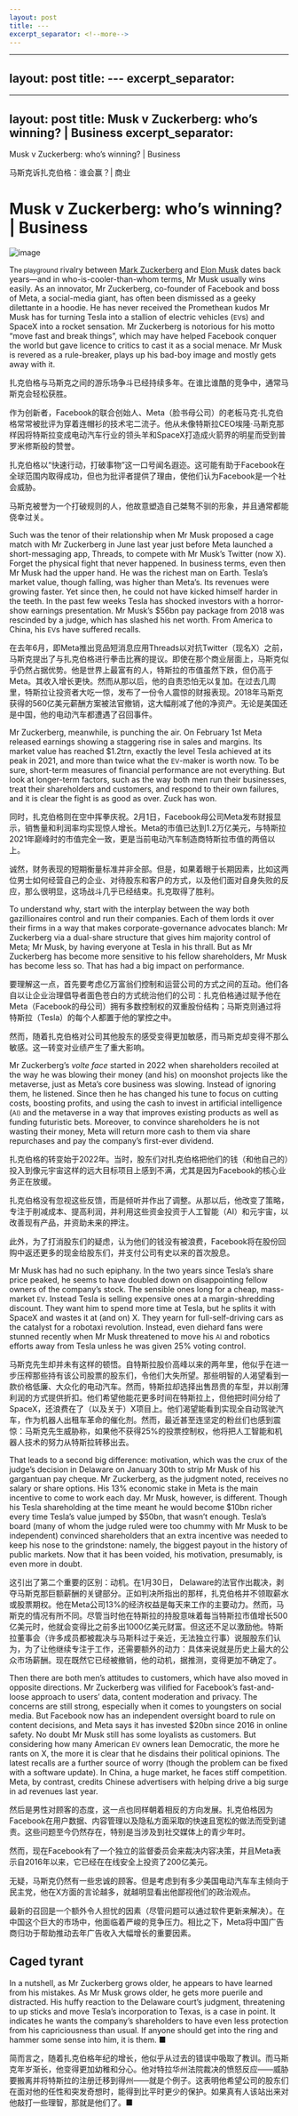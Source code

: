 ```yaml
---
layout: post
title: ---
excerpt_separator: <!--more-->
---
```



<!--more-->

---
layout: post
title: ---
excerpt_separator: <!--more-->
---


<!--more-->

---
layout: post
title: Musk v Zuckerberg: who’s winning? | Business
excerpt_separator: <!--more-->
---


<!--more-->

Musk v Zuckerberg: who’s winning? | Business

马斯克诉扎克伯格：谁会赢？| 商业


# Musk v Zuckerberg: who’s winning? | Business

![image](https://images.weserv.nl/?url=www.economist.com/img/b/1280/720/90/media-assets/image/20240210_WBD000.jpg)

<div></div><p><span>T</span><small>he playground</small> rivalry between <a href="https://www.economist.com/business/2023/10/26/ai-has-rescued-mark-zuckerberg-from-a-metaverse-size-hole">Mark Zuckerberg</a> and <a href="https://www.economist.com/business/2023/12/05/elon-musks-messiah-complex-may-bring-him-down">Elon Musk</a> dates back years—and in who-is-cooler-than-whom terms, Mr Musk usually wins easily. As an innovator, Mr Zuckerberg, co-founder of Facebook and boss of Meta, a social-media giant, has often been dismissed as a geeky dilettante in a hoodie. He has never received the Promethean kudos Mr Musk has for turning Tesla into a stallion of electric vehicles (<small>EV</small>s) and SpaceX into a rocket sensation. Mr Zuckerberg is notorious for his motto “move fast and break things”, which may have helped Facebook conquer the world but gave licence to critics to cast it as a social menace. Mr Musk is revered as a rule-breaker, plays up his bad-boy image and mostly gets away with it. </p>

扎克伯格与马斯克之间的游乐场争斗已经持续多年。在谁比谁酷的竞争中，通常马斯克会轻松获胜。

作为创新者，Facebook的联合创始人、Meta（脸书母公司）的老板马克·扎克伯格常常被批评为穿着连帽衫的技术宅二流子。他从未像特斯拉CEO埃隆·马斯克那样因将特斯拉变成电动汽车行业的领头羊和SpaceX打造成火箭界的明星而受到普罗米修斯般的赞誉。

扎克伯格以“快速行动，打破事物”这一口号闻名遐迩。这可能有助于Facebook在全球范围内取得成功，但也为批评者提供了理由，使他们认为Facebook是一个社会威胁。

马斯克被誉为一个打破规则的人，他故意塑造自己桀骜不驯的形象，并且通常都能侥幸过关。


<p>Such was the tenor of their relationship when Mr Musk proposed a cage match with Mr Zuckerberg in June last year just before Meta launched a short-messaging app, Threads, to compete with Mr Musk’s Twitter (now X). Forget the physical fight that never happened. In business terms, even then Mr Musk had the upper hand. He was the richest man on Earth. Tesla’s market value, though falling, was higher than Meta’s. Its revenues were growing faster. Yet since then, he could not have kicked himself harder in the teeth. In the past few weeks Tesla has shocked investors with a horror-show earnings presentation. Mr Musk’s $56bn pay package from 2018 was rescinded by a judge, which has slashed his net worth. From America to China, his <small>EV</small>s have suffered recalls. </p>

在去年6月，即Meta推出竞品短消息应用Threads以对抗Twitter（现名X）之前，马斯克提出了与扎克伯格进行拳击比赛的提议。即使在那个商业层面上，马斯克似乎仍然占据优势。他是世界上最富有的人，特斯拉的市值虽然下跌，但仍高于Meta。其收入增长更快。然而从那以后，他的自责恐怕无以复加。在过去几周里，特斯拉让投资者大吃一惊，发布了一份令人震惊的财报表现。2018年马斯克获得的560亿美元薪酬方案被法官撤销，这大幅削减了他的净资产。无论是美国还是中国，他的电动汽车都遭遇了召回事件。


<div><div><div id="econ-1"></div></div></div><p>Mr Zuckerberg, meanwhile, is punching the air. On February 1st Meta released earnings showing a staggering rise in sales and margins. Its market value has reached $1.2trn, exactly the level Tesla achieved at its peak in 2021, and more than twice what the <small>EV</small>-maker is worth now. To be sure, short-term measures of financial performance are not everything. But look at longer-term factors, such as the way both men run their businesses, treat their shareholders and customers, and respond to their own failures, and it is clear the fight is as good as over. Zuck has won.</p>

同时，扎克伯格则在空中挥拳庆祝。2月1日，Facebook母公司Meta发布财报显示，销售量和利润率均实现惊人增长。Meta的市值已达到1.2万亿美元，与特斯拉2021年巅峰时的市值完全一致，更是当前电动汽车制造商特斯拉市值的两倍以上。

诚然，财务表现的短期衡量标准并非全部。但是，如果着眼于长期因素，比如这两位男士如何经营自己的企业、对待股东和客户的方式，以及他们面对自身失败的反应，那么很明显，这场战斗几乎已经结束。扎克取得了胜利。


<p>To understand why, start with the interplay between the way both gazillionaires control and run their companies. Each of them lords it over their firms in a way that makes corporate-governance advocates blanch: Mr Zuckerberg via a dual-share structure that gives him majority control of Meta; Mr Musk, by having everyone at Tesla in his thrall. But as Mr Zuckerberg has become more sensitive to his fellow shareholders, Mr Musk has become less so. That has had a big impact on performance.</p>

要理解这一点，首先要考虑亿万富翁们控制和运营公司的方式之间的互动。他们各自以让企业治理倡导者面色苍白的方式统治他们的公司：扎克伯格通过赋予他在Meta（Facebook的母公司）拥有多数控制权的双重股份结构；马斯克则通过将特斯拉（Tesla）的每个人都置于他的掌控之中。

然而，随着扎克伯格对公司其他股东的感受变得更加敏感，而马斯克却变得不那么敏感。这一转变对业绩产生了重大影响。


<p>Mr Zuckerberg’s <i>volte face</i> started in 2022 when shareholders recoiled at the way he was blowing their money (and his) on moonshot projects like the metaverse, just as Meta’s core business was slowing. Instead of ignoring them, he listened. Since then he has changed his tune to focus on cutting costs, boosting profits, and using the cash to invest in artificial intelligence (<small>AI)</small> and the metaverse in a way that improves existing products as well as funding futuristic bets. Moreover, to convince shareholders he is not wasting their money, Meta will return more cash to them via share repurchases and pay the company’s first-ever dividend. </p>

扎克伯格的转变始于2022年。当时，股东们对扎克伯格把他们的钱（和他自己的）投入到像元宇宙这样的远大目标项目上感到不满，尤其是因为Facebook的核心业务正在放缓。

扎克伯格没有忽视这些反馈，而是倾听并作出了调整。从那以后，他改变了策略，专注于削减成本、提高利润，并利用这些资金投资于人工智能（AI）和元宇宙，以改善现有产品，并资助未来的押注。

此外，为了打消股东们的疑虑，认为他们的钱没有被浪费，Facebook将在股份回购中返还更多的现金给股东们，并支付公司有史以来的首次股息。


<p>Mr Musk has had no such epiphany. In the two years since Tesla’s share price peaked, he seems to have doubled down on disappointing fellow owners of the company’s stock. The sensible ones long for a cheap, mass-market <small>EV</small>. Instead Tesla is selling expensive ones at a margin-shredding discount. They want him to spend more time at Tesla, but he splits it with SpaceX and wastes it at (and on) X. They yearn for full-self-driving cars as the catalyst for a robotaxi revolution. Instead, even diehard fans were stunned recently when Mr Musk threatened to move his <small>AI</small> and robotics efforts away from Tesla unless he was given 25% voting control.</p>

马斯克先生却并未有这样的顿悟。自特斯拉股价高峰以来的两年里，他似乎在进一步压榨那些持有该公司股票的股东们，令他们大失所望。那些明智的人渴望看到一款价格低廉、大众化的电动汽车。然而，特斯拉却选择出售昂贵的车型，并以削薄利润的方式提供折扣。他们希望他能花更多时间在特斯拉上，但他把时间分给了SpaceX，还浪费在了（以及关于）X项目上。他们渴望能看到实现全自动驾驶汽车，作为机器人出租车革命的催化剂。然而，最近甚至连坚定的粉丝们也感到震惊：马斯克先生威胁称，如果他不获得25%的投票控制权，他将把人工智能和机器人技术的努力从特斯拉转移出去。


<div><div><div id="econ-2"></div></div></div><p>That leads to a second big difference: motivation, which was the crux of the judge’s decision in Delaware on January 30th to strip Mr Musk of his gargantuan pay cheque. Mr Zuckerberg, as the judgment noted, receives no salary or share options. His 13% economic stake in Meta is the main incentive to come to work each day. Mr Musk, however, is different. Though his Tesla shareholding at the time meant he would become $10bn richer every time Tesla’s value jumped by $50bn, that wasn’t enough. Tesla’s board (many of whom the judge ruled were too chummy with Mr Musk to be independent) convinced shareholders that an extra incentive was needed to keep his nose to the grindstone: namely, the biggest payout in the history of public markets. Now that it has been voided, his motivation, presumably, is even more in doubt.</p>

这引出了第二个重要的区别：动机。在1月30日， Delaware的法官作出裁决，剥夺马斯克那巨额薪酬的关键部分。正如判决所指出的那样，扎克伯格并不领取薪水或股票期权。他在Meta公司13%的经济权益是每天来工作的主要动力。然而，马斯克的情况有所不同。尽管当时他在特斯拉的持股意味着每当特斯拉市值增长500亿美元时，他就会变得比之前多出1000亿美元财富。但这还不足以激励他。特斯拉董事会（许多成员都被裁决与马斯科过于亲近，无法独立行事）说服股东们认为，为了让他继续专注于工作，还需要额外的动力：具体来说就是历史上最大的公众市场薪酬。现在既然它已经被撤销，他的动机，据推测，变得更加不确定了。


<p>Then there are both men’s attitudes to customers, which have also moved in opposite directions. Mr Zuckerberg was vilified for Facebook’s fast-and-loose approach to users’ data, content moderation and privacy. The concerns are still strong, especially when it comes to youngsters on social media. But Facebook now has an independent oversight board to rule on content decisions, and Meta says it has invested $20bn since 2016 in online safety. No doubt Mr Musk still has some loyalists as customers. But considering how many American <small>EV</small> owners lean Democratic, the more he rants on X, the more it is clear that he disdains their political opinions. The latest recalls are a further source of worry (though the problem can be fixed with a software update). In China, a huge market, he faces stiff competition. Meta, by contrast, credits Chinese advertisers with helping drive a big surge in ad revenues last year. </p>

然后是男性对顾客的态度，这一点也同样朝着相反的方向发展。扎克伯格因为Facebook在用户数据、内容管理以及隐私方面采取的快速且宽松的做法而受到谴责。这些问题至今仍然存在，特别是当涉及到社交媒体上的青少年时。

然而，现在Facebook有了一个独立的监督委员会来裁决内容决策，并且Meta表示自2016年以来，它已经在在线安全上投资了200亿美元。

无疑，马斯克仍然有一些忠诚的顾客。但是考虑到有多少美国电动汽车车主倾向于民主党，他在X方面的言论越多，就越明显看出他鄙视他们的政治观点。

最新的召回是一个额外令人担忧的因素（尽管问题可以通过软件更新来解决）。在中国这个巨大的市场中，他面临着严峻的竞争压力。相比之下，Meta将中国广告商归功于帮助推动去年广告收入大幅增长的重要因素。


<h2>Caged tyrant </h2><p>In a nutshell, as Mr Zuckerberg grows older, he appears to have learned from his mistakes. As Mr Musk grows older, he gets more puerile and distracted. His huffy reaction to the Delaware court’s judgment, threatening to up sticks and move Tesla’s incorporation to Texas, is a case in point. It indicates he wants the company’s shareholders to have even less protection from his capriciousness than usual. If anyone should get into the ring and hammer some sense into him, it is them. <span>■</span></p>

简而言之，随着扎克伯格年纪的增长，他似乎从过去的错误中吸取了教训。而马斯克年岁渐长，他变得更加幼稚和分心。他对特拉华州法院裁决的愤怒反应——威胁要搬离并将特斯拉的注册迁移到得州——就是个例子。这表明他希望公司的股东们在面对他的任性和突发奇想时，能得到比平时更少的保护。如果真有人该站出来对他敲打一些理智，那就是他们了。■
